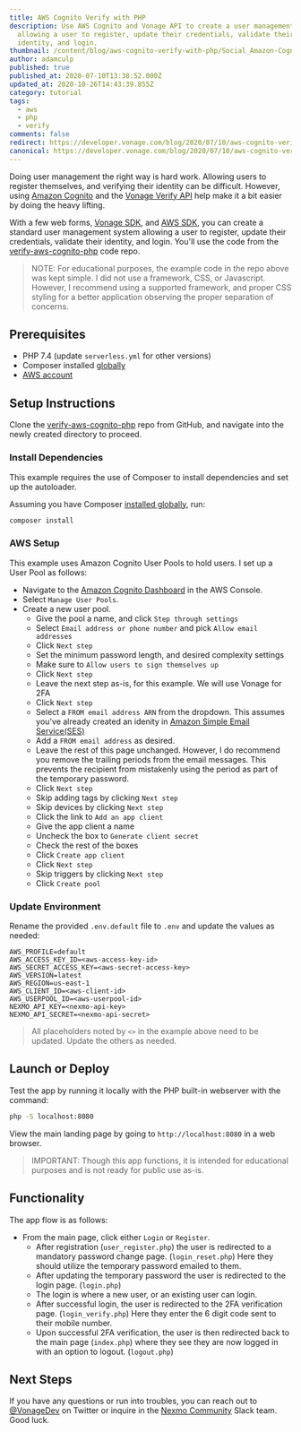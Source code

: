 ```yaml
---
title: AWS Cognito Verify with PHP
description: Use AWS Cognito and Vonage API to create a user management system
  allowing a user to register, update their credentials, validate their
  identity, and login.
thumbnail: /content/blog/aws-cognito-verify-with-php/Social_Amazon-Cognito_Verify_1200x627.png
author: adamculp
published: true
published_at: 2020-07-10T13:38:52.000Z
updated_at: 2020-10-26T14:43:39.855Z
category: tutorial
tags:
  - aws
  - php
  - verify
comments: false
redirect: https://developer.vonage.com/blog/2020/07/10/aws-cognito-verify-with-php
canonical: https://developer.vonage.com/blog/2020/07/10/aws-cognito-verify-with-php
---
```


Doing user management the right way is hard work. Allowing users to register themselves, and verifying their identity can be difficult. However, using [Amazon Cognito](https://aws.amazon.com/cognito/) and the [Vonage Verify API](https://www.vonage.com/communications-apis/verify/) help make it a bit easier by doing the heavy lifting.

With a few web forms, [Vonage SDK](https://github.com/Nexmo/nexmo-php), and [AWS SDK](https://aws.amazon.com/sdk-for-php/), you can create a standard user management system allowing a user to register, update their credentials, validate their identity, and login. You'll use the code from the [verify-aws-cognito-php](https://github.com/nexmo-community/verify-aws-cognito-php) code repo.

> NOTE: For educational purposes, the example code in the repo above was kept simple. I did not use a framework, CSS, or Javascript. However, I recommend using a supported framework, and proper CSS styling for a better application observing the proper separation of concerns.

## Prerequisites

* PHP 7.4 (update `serverless.yml` for other versions)
* Composer installed [globally](https://getcomposer.org/doc/00-intro.md#globally)
* [AWS account](https://aws.amazon.com/)

<sign-up></sign-up>

## Setup Instructions

Clone the [verify-aws-cognito-php](https://github.com/nexmo-community/verify-aws-cognito-php) repo from GitHub, and navigate into the newly created directory to proceed.

### Install Dependencies

This example requires the use of Composer to install dependencies and set up the autoloader.

Assuming you have Composer [installed globally](https://getcomposer.org/doc/00-intro.md#globally), run:

```bash
composer install
```

### AWS Setup

This example uses Amazon Cognito User Pools to hold users. I set up a User Pool as follows:

* Navigate to the [Amazon Cognito Dashboard](https://console.aws.amazon.com/cognito/home) in the AWS Console.
* Select `Manage User Pools`.
* Create a new user pool.
  * Give the pool a name, and click `Step through settings`
  * Select `Email address or phone number` and pick `Allow email addresses`
  * Click `Next step`
  * Set the minimum password length, and desired complexity settings
  * Make sure to `Allow users to sign themselves up`
  * Click `Next step`
  * Leave the next step as-is, for this example. We will use Vonage for 2FA
  * Click `Next step`
  * Select a `FROM email address ARN` from the dropdown. This assumes you've already created an idenity in [Amazon Simple Email Service(SES)](https://console.aws.amazon.com/ses/home#verified-senders-email:)
  * Add a `FROM email address` as desired.
  * Leave the rest of this page unchanged. However, I do recommend you remove the trailing periods from the email messages. This prevents the recipient from mistakenly using the period as part of the temporary password.
  * Click `Next step`
  * Skip adding tags by clicking `Next step`
  * Skip devices by clicking `Next step`
  * Click the link to `Add an app client`
  * Give the app client a name
  * Uncheck the box to `Generate client secret`
  * Check the rest of the boxes
  * Click `Create app client`
  * Click `Next step`
  * Skip triggers by clicking `Next step`
  * Click `Create pool`

### Update Environment

Rename the provided `.env.default` file to `.env` and update the values as needed:

```env
AWS_PROFILE=default
AWS_ACCESS_KEY_ID=<aws-access-key-id>
AWS_SECRET_ACCESS_KEY=<aws-secret-access-key>
AWS_VERSION=latest
AWS_REGION=us-east-1
AWS_CLIENT_ID=<aws-client-id>
AWS_USERPOOL_ID=<aws-userpool-id>
NEXMO_API_KEY=<nexmo-api-key>
NEXMO_API_SECRET=<nexmo-api-secret>
```

> All placeholders noted by `<>` in the example above need to be updated. Update the others as needed.

## Launch or Deploy

Test the app by running it locally with the PHP built-in webserver with the command:

```bash
php -S localhost:8080
```

View the main landing page by going to `http://localhost:8080` in a web browser.

> IMPORTANT: Though this app functions, it is intended for educational purposes and is not ready for public use as-is.

## Functionality

The app flow is as follows:

* From the main page, click either `Login` or `Register`.
  * After registration (`user_register.php`) the user is redirected to a mandatory password change page. (`login_reset.php`) Here they should utilize the temporary password emailed to them.
  * After updating the temporary password the user is redirected to the login page. (`login.php`)
  * The login is where a new user, or an existing user can login.
  * After successful login, the user is redirected to the 2FA verification page. (`login_verify.php`) Here they enter the 6 digit code sent to their mobile number.
  * Upon successful 2FA verification, the user is then redirected back to the main page (`index.php`) where they see they are now logged in with an option to logout. (`logout.php`)

## Next Steps

If you have any questions or run into troubles, you can reach out to [@VonageDev](https://twitter.com/vonagedev) on Twitter or inquire in the [Nexmo Community](http://nexmo-community.slack.com) Slack team. Good luck.
